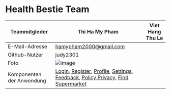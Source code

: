 # Health Bestie Team

Teammitgleder | Thi Ha My Pham | Viet Hang Thu Le
------------ | ------------- | -------------
E-Mail-Adresse | hamypham2000@gmail.com |
Github-Nutzer | judy2301 |
Foto | ![image](https://drive.google.com/uc?export=view&id=1b4A2AyRyzRIeWKmiFniAFhidI6uylaPF) |
Komponenten der Anwendung | [Login](https://github.com/Android-Projekte-VHB/vhb-android-ss2021--healthbestie-38/blob/main/app/src/main/java/de/ur/mi/android/demos/healthbestie/Login.java), [Register](https://github.com/Android-Projekte-VHB/vhb-android-ss2021--healthbestie-38/blob/main/app/src/main/java/de/ur/mi/android/demos/healthbestie/Register.java), [Profile](https://github.com/Android-Projekte-VHB/vhb-android-ss2021--healthbestie-38/tree/main/app/src/main/java/de/ur/mi/android/demos/healthbestie/drawer_menu_fragments/profile), [Settings](https://github.com/Android-Projekte-VHB/vhb-android-ss2021--healthbestie-38/blob/main/app/src/main/java/de/ur/mi/android/demos/healthbestie/drawer_menu_fragments/SettingsFragment.java), [Feedback](https://github.com/Android-Projekte-VHB/vhb-android-ss2021--healthbestie-38/blob/main/app/src/main/java/de/ur/mi/android/demos/healthbestie/drawer_menu_fragments/FeedbackFragment.java), [Policy Privacy](https://github.com/Android-Projekte-VHB/vhb-android-ss2021--healthbestie-38/blob/main/app/src/main/java/de/ur/mi/android/demos/healthbestie/drawer_menu_fragments/PolicyFragment.java), [Find Supermarket](https://github.com/Android-Projekte-VHB/vhb-android-ss2021--healthbestie-38/blob/main/app/src/main/java/de/ur/mi/android/demos/healthbestie/dashboard/SupermarketFinder.java)|
